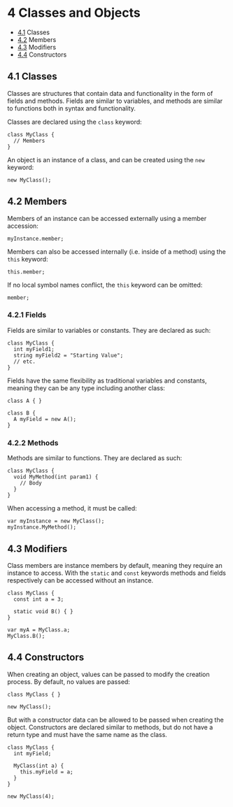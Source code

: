 # 4 Classes and Objects

- [4.1](#41-classes) Classes
- [4.2](#42-members) Members
- [4.3](#43-modifiers) Modifiers
- [4.4](#44-constructors) Constructors

## 4.1 Classes

Classes are structures that contain data and functionality in the form of fields and methods. Fields are similar to
variables, and methods are similar to functions both in syntax and functionality.

Classes are declared using the `class` keyword:

```belte
class MyClass {
  // Members
}
```

An object is an instance of a class, and can be created using the `new` keyword:

```belte
new MyClass();
```

## 4.2 Members

Members of an instance can be accessed externally using a member accession:

```belte
myInstance.member;
```

Members can also be accessed internally (i.e. inside of a method) using the `this` keyword:

```belte
this.member;
```

If no local symbol names conflict, the `this` keyword can be omitted:

```belte
member;
```

### 4.2.1 Fields

Fields are similar to variables or constants. They are declared as such:

```belte
class MyClass {
  int myField1;
  string myField2 = "Starting Value";
  // etc.
}
```

Fields have the same flexibility as traditional variables and constants, meaning they can be any type including another
class:

```belte
class A { }

class B {
  A myField = new A();
}
```

### 4.2.2 Methods

Methods are similar to functions. They are declared as such:

```belte
class MyClass {
  void MyMethod(int param1) {
    // Body
  }
}
```

When accessing a method, it must be called:

```belte
var myInstance = new MyClass();
myInstance.MyMethod();
```

## 4.3 Modifiers

Class members are instance members by default, meaning they require an instance to access. With the `static` and `const`
keywords methods and fields respectively can be accessed without an instance.

```belte
class MyClass {
  const int a = 3;

  static void B() { }
}

var myA = MyClass.a;
MyClass.B();
```

## 4.4 Constructors

When creating an object, values can be passed to modify the creation process. By default, no values are passed:

```belte
class MyClass { }

new MyClass();
```

But with a constructor data can be allowed to be passed when creating the object. Constructors are declared similar to
methods, but do not have a return type and must have the same name as the class.

```belte
class MyClass {
  int myField;

  MyClass(int a) {
    this.myField = a;
  }
}

new MyClass(4);
```
